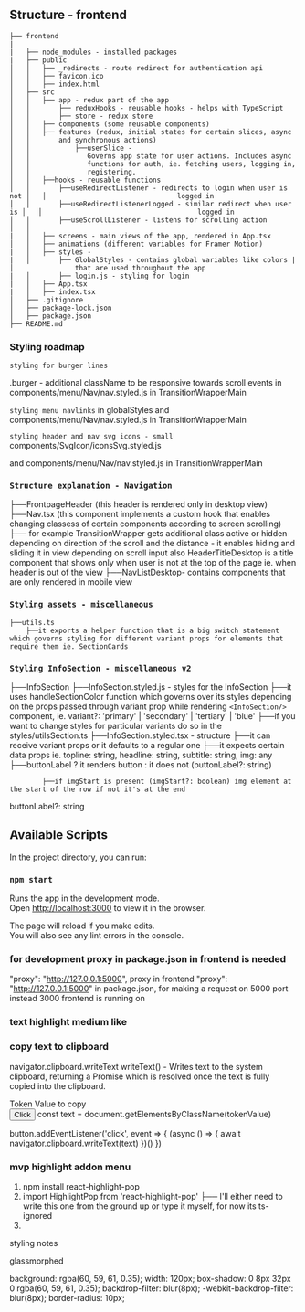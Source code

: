 ## Structure - frontend
```
├── frontend
|  
|   ├── node_modules - installed packages
|   ├── public
│   │   ├── _redirects - route redirect for authentication api
│   │   ├── favicon.ico
│   │   ├── index.html
│   ├── src
│   │   ├── app - redux part of the app
│   │       ├── reduxHooks - reusable hooks - helps with TypeScript
│   │       ├── store - redux store
│   │   ├── components (some reusable components)
│   │   ├── features (redux, initial states for certain slices, async │   │       and synchronous actions)
│   │           ├──userSlice -                                          │   │              Governs app state for user actions. Includes async │   │              functions for auth, ie. fetching users, logging in, │   │              registering.
│   │   ├──hooks - reusable functions
│   │       ├──useRedirectListener - redirects to login when user is not │   │                                logged in
│   │       ├──useRedirectListenerLogged - similar redirect when user is │   │                                      logged in
│   │       ├──useScrollListener - listens for scrolling action
│   │ 
|   │   ├── screens - main views of the app, rendered in App.tsx
│   │   ├── animations (different variables for Framer Motion)
|   │   ├── styles -
|   │       ├── GlobalStyles - contains global variables like colors |   │               that are used throughout the app
|   │       ├── login.js - styling for login
|   │   ├── App.tsx
|   │   ├── index.tsx
│   ├── .gitignore
│   ├── package-lock.json
│   ├── package.json
├── README.md
```


### Styling roadmap
`styling for burger lines`

.burger - additional className to be responsive towards scroll events
in components/menu/Nav/nav.styled.js in TransitionWrapperMain

`styling menu navlinks`
in globalStyles and components/menu/Nav/nav.styled.js in TransitionWrapperMain

`styling header and nav svg icons - small`
components/SvgIcon/iconsSvg.styled.js

and components/menu/Nav/nav.styled.js in TransitionWrapperMain 


### `Structure explanation - Navigation`
├──FrontpageHeader (this header is rendered only in desktop view)
├──Nav.tsx (this component implements a custom hook that enables changing classess of certain components according to screen scrolling)
    ├── for example TransitionWrapper gets additional class active or hidden depending on direction of the scroll and the distance - it enables hiding and sliding it in view depending on scroll input
    also HeaderTitleDesktop is a title component that shows only when user is not at the top of the page ie. when header is out of the view
    ├──NavListDesktop- contains components that are only rendered in mobile view 

### `Styling assets - miscellaneous`  
    ├──utils.ts 
        ├──it exports a helper function that is a big switch statement which governs styling for different variant props for elements that require them ie. SectionCards
### `Styling InfoSection - miscellaneous v2`  
  ├──InfoSection 
        ├──InfoSection.styled.js - styles for the InfoSection
            ├──it uses handleSectionColor function which governs over its styles depending on the props passed through variant prop while rendering `<InfoSection/>` component, ie. variant?: 'primary' | 'secondary' | 'tertiary' | 'blue'
             ├──if you want to change styles for particular variants do so in the styles/utilsSection.ts 
        ├──InfoSection.styled.tsx - structure
            ├──it can receive variant props or it defaults to a regular one 
            ├──it expects certain data props ie.  topline: string, headline: string, subtitle: string,  img: any
            ├──buttonLabel ? it renders button : it does not (buttonLabel?: string)
             
            ├──if imgStart is present (imgStart?: boolean) img element at the start of the row if not it's at the end
 
  buttonLabel?: string

  
  
           

## Available Scripts

In the project directory, you can run:

### `npm start`

Runs the app in the development mode.\
Open [http://localhost:3000](http://localhost:3000) to view it in the browser.

The page will reload if you make edits.\
You will also see any lint errors in the console.


### for development proxy in package.json in frontend is needed
"proxy": "http://127.0.0.1:5000",
proxy in frontend "proxy": "http://127.0.0.1:5000" in package.json, for making a request on 5000 port instead 3000 frontend is running on

### text highlight medium like 


### copy text to clipboard

navigator.clipboard.writeText 
writeText() - Writes text to the system clipboard, returning a Promise which is resolved once the text is fully copied into the clipboard.

<div class="tokenValue">Token Value to copy</div>
<button>Click</button>
const text =  document.getElementsByClassName(tokenValue)

button.addEventListener('click', event => {
 (async () => {
  await navigator.clipboard.writeText(text)
})()
})

### mvp highlight addon menu
1. npm install react-highlight-pop
2. import HighlightPop from 'react-highlight-pop'
    ├── I'll either need to write this one from the ground up or type it myself, for now its ts-ignored 
3. 

styling notes 

glassmorphed 

 background: rgba(60, 59, 61, 0.35);
  width: 120px;
  box-shadow: 0 8px 32px 0 rgba(60, 59, 61, 0.35);
  backdrop-filter: blur(8px);
  -webkit-backdrop-filter: blur(8px);
  border-radius: 10px;